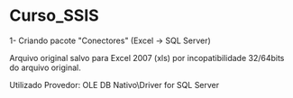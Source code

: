 # Curso_SSIS

1- Criando pacote "Conectores" (Excel -> SQL Server)

Arquivo original salvo para Excel 2007 (xls) por incopatibilidade 32/64bits do arquivo original.

Utilizado Provedor: OLE DB Nativo\Driver for SQL Server

